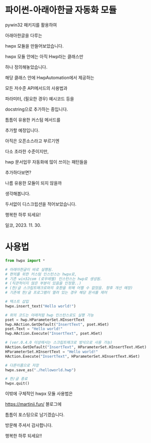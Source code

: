 # 파이썬-아래아한글 자동화 모듈

pywin32 패키지를 활용하여 

아래아한글을 다루는 

hwpx 모듈을 만들어보았습니다.

hwpx 모듈 안에는 아직 Hwp라는 클래스만 

하나 정의해놓았습니다.

해당 클래스 안에 HwpAutomation에서 제공하는 

모든 저수준 API메서드의 사용법과 

파라미터, (필요한 경우) 예시코드 등을 

docstring으로 추가하는 중입니다.

틈틈이 유용한 커스텀 메서드를 

추가할 예정입니다.

아직은 오픈소스라고 부르기엔 

다소 초라한 수준이지만,

hwp 문서업무 자동화에 많이 쓰이는 패턴들을 

추가하다보면?

나름 유용한 모듈이 되지 않을까 

생각해봅니다.

두서없이 디스크립션을 적어보았습니다.

행복한 하루 되세요!

일코, 2023. 11. 30.

# 사용법

```python
from hwpx import *

# 아래아한글이 바로 실행됨.
# 편의를 위한 커스텀 인스턴스는 hwpx로, 
# 기존 win32com (로우레벨) 인스턴스는 hwp로 생성됨.
# (직관적이지 않은 부분이 있음을 인정함..)
# (한/글 스크립트매크로와의 호환을 위해 어쩔 수 없었음. 향후 개선 예정)
# 기존에 한/글 프로그램이 열려 있는 경우 해당 문서를 제어

# 텍스트 삽입
hwpx.insert_text("Hello world!")

# 위의 코드는 아래처럼 hwp 인스턴스로도 실행 가능
pset = hwp.HParameterSet.HInsertText
hwp.HAction.GetDefault("InsertText", pset.HSet)
pset.Text = "Hello world!"
hwp.HAction.Execute("InsertText", pset.HSet)

# (ver.0.4.0 이상에서는 스크립트매크로 방식으로 사용 가능)
HAction.GetDefault("InsertText", HParameterSet.HInsertText.HSet)
HParameterSet.HInsertText = "Hello world!"
HAction.Execute("InsertText", HParameterSet.HInsertText.HSet)

# 다른이름으로 저장
hwpx.save_as("./helloworld.hwp")

# 한/글 종료
hwpx.quit()
```

이밖에 구체적인 hwpx 모듈 사용법은 

https://martinii.fun/ 블로그에

틈틈이 포스팅으로 남기겠습니다.

방문해 주셔서 감사합니다.

행복한 하루 되세요!!